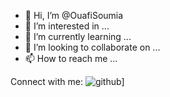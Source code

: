 
- 👋 Hi, I’m @OuafiSoumia
- 👀 I’m interested in ...
- 🌱 I’m currently learning ...
- 💞️ I’m looking to collaborate on ...
- 📫 How to reach me ...

Connect with me:
![github](https://img.shields.io/badge/GitHub-000000?style=for-the-badge&logo=GitHub&logoColor=white)]

<!---
OuafiSoumia/OuafiSoumia is a ✨ special ✨ repository because its `README.md` (this file) appears on your GitHub profile.
You can click the Preview link to take a look at your changes.
--->
